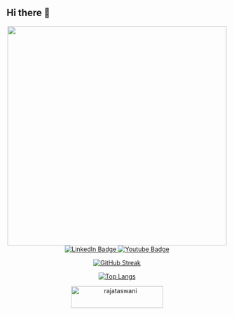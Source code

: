 ## Hi there 👋

<div id="header" align="center">
  <img src="https://i.giphy.com/media/v1.Y2lkPTc5MGI3NjExdmc5eGVoOW8wNnd4ZGhsc3ZtOWo2OW5yaTE0MXo3cmZld20xb3h3eiZlcD12MV9pbnRlcm5hbF9naWZfYnlfaWQmY3Q9Zw/qgQUggAC3Pfv687qPC/giphy.gif" width="500"/>
</div>

<div id="badges" align='center'>
  <a href="https://www.linkedin.com/in/rajataswani/">
    <img src="https://img.shields.io/badge/LinkedIn-blue?style=for-the-badge&logo=linkedin&logoColor=white" alt="LinkedIn Badge"/>
  </a>
  <a href="https://www.youtube.com/@RajatAswani/about">
    <img src="https://img.shields.io/badge/YouTube-red?style=for-the-badge&logo=youtube&logoColor=white" alt="Youtube Badge"/>
  </a>
  <div id="viws" align='center'>
  <img src="https://komarev.com/ghpvc/?username=rajataswani&style=flat-square&color=orange" alt=""/>
  </div>
<!--   <img src="http://some_place.com/image.png" /> -->
  
[![GitHub Streak](http://github-readme-streak-stats.herokuapp.com?user=rajataswani&theme=dark&background=000000)](https://git.io/streak-stats)

[![Top Langs](https://github-readme-stats.vercel.app/api/top-langs/?username=rajataswani&layout=compact&theme=vision-friendly-dark)](https://github.com/anuraghazra/github-readme-stats)


  <p><a href="https://www.buymeacoffee.com/rajataswani"> <img align="center" src="https://cdn.buymeacoffee.com/buttons/v2/default-yellow.png" height="50" width="210" alt="rajataswani" /></a></p>



</div>

<!--
**rajataswani/rajataswani** is a ✨ _special_ ✨ repository because its `README.md` (this file) appears on your GitHub profile.

Here are some ideas to get you started:

- 🔭 I’m currently working on ...
- 🌱 I’m currently learning ...
- 👯 I’m looking to collaborate on ...
- 🤔 I’m looking for help with ...
- 💬 Ask me about ...
- 📫 How to reach me: ...
- 😄 Pronouns: ...
- ⚡ Fun fact: ...
-->
